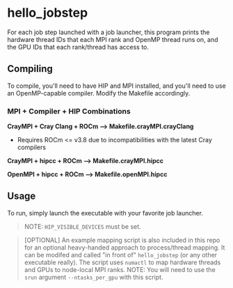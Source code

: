 # hello_jobstep

For each job step launched with a job launcher, this program prints the hardware thread IDs that each MPI rank and OpenMP thread runs on, and the GPU IDs that each rank/thread has access to.

## Compiling

To compile, you'll need to have HIP and MPI installed, and you'll need to use an OpenMP-capable compiler. Modify the Makefile accordingly.

### MPI + Compiler + HIP Combinations

<b>CrayMPI + Cray Clang + ROCm  --> Makefile.crayMPI.crayClang</b>
* Requires ROCm <= v3.8 due to incompatibilities with the latest Cray compilers

<b>CrayMPI + hipcc + ROCm       --> Makefile.crayMPI.hipcc</b>

<b>OpenMPI + hipcc + ROCm       --> Makefile.openMPI.hipcc</b>

## Usage

To run, simply launch the executable with your favorite job launcher. 

> NOTE: `HIP_VISIBLE_DEVICES` must be set.

> [OPTIONAL] An example mapping script is also included in this repo for an optional heavy-handed approach to process/thread mapping. It can be modifed and called "in front of" `hello_jobstep` (or any other executable really). The script uses `numactl` to map hardware threads and GPUs to node-local MPI ranks. NOTE: You will need to use the `srun` argument `--ntasks_per_gpu` with this script.
